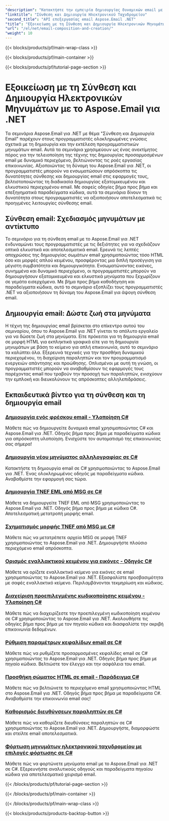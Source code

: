```yaml
---
"description": "Κατακτήστε την εμπειρία δημιουργίας δυναμικών email με τα μαθήματα Aspose.Email για .NET. Δημιουργήστε ελκυστικά email μέσω προγραμματισμού, εξατομικεύστε περιεχόμενο, προσθέστε συνημμένα και βελτιώστε την επικοινωνία."
"linktitle": "Σύνθεση και Δημιουργία Ηλεκτρονικού Ταχυδρομείου"
"second_title": "API επεξεργασίας email Aspose.Email .NET"
"title": "Εξοικείωση με τη Σύνθεση και Δημιουργία Ηλεκτρονικών Μηνυμάτων με το Aspose.Email για .NET"
"url": "/el/net/email-composition-and-creation/"
"weight": 10
---
```


{{< blocks/products/pf/main-wrap-class >}}

{{< blocks/products/pf/main-container >}}

{{< blocks/products/pf/tutorial-page-section >}}

# Εξοικείωση με τη Σύνθεση και Δημιουργία Ηλεκτρονικών Μηνυμάτων με το Aspose.Email για .NET


Τα σεμινάρια Aspose.Email για .NET με θέμα "Σύνθεση και Δημιουργία Email" παρέχουν στους προγραμματιστές ολοκληρωμένες γνώσεις σχετικά με τη δημιουργία και την εκτέλεση προγραμματιστικών μηνυμάτων email. Αυτά τα σεμινάρια χρησιμεύουν ως ένας ανεκτίμητος πόρος για την τελειοποίηση της τέχνης της δημιουργίας προσαρμοσμένων email με δυναμικό περιεχόμενο, βελτιώνοντας τις ροές εργασίας επικοινωνίας. Αξιοποιώντας τη δύναμη του Aspose.Email για .NET, οι προγραμματιστές μπορούν να ενσωματώσουν απρόσκοπτα τις δυνατότητες σύνθεσης και δημιουργίας email στις εφαρμογές τους, βελτιστοποιώντας τη διαδικασία δημιουργίας εξατομικευμένου και ελκυστικού περιεχομένου email. Με σαφείς οδηγίες βήμα προς βήμα και επεξηγηματικά παραδείγματα κώδικα, αυτά τα σεμινάρια δίνουν τη δυνατότητα στους προγραμματιστές να αξιοποιήσουν αποτελεσματικά τις προηγμένες λειτουργίες σύνθεσης email.

## Σύνθεση email: Σχεδιασμός μηνυμάτων με αντίκτυπο

Το σεμινάριο για τη σύνθεση email με το Aspose.Email για .NET ενδυναμώνει τους προγραμματιστές με τις δεξιότητες για να σχεδιάζουν οπτικά ελκυστικά και αποτελεσματικά email. Ερευνά τις λεπτές αποχρώσεις της δημιουργίας σωμάτων email χρησιμοποιώντας τόσο HTML όσο και μορφές απλού κειμένου, προσφέροντας μια διπλή προσέγγιση για μέγιστη συμβατότητα και δημιουργικότητα. Ενσωματώνοντας εικόνες, συνημμένα και δυναμικό περιεχόμενο, οι προγραμματιστές μπορούν να δημιουργήσουν εξατομικευμένα και ελκυστικά μηνύματα που ξεχωρίζουν σε γεμάτα εισερχόμενα. Με βήμα προς βήμα καθοδήγηση και παραδείγματα κώδικα, αυτό το σεμινάριο εξοπλίζει τους προγραμματιστές .NET να αξιοποιήσουν τη δύναμη του Aspose.Email για άψογη σύνθεση email.

## Δημιουργία email: Δώστε ζωή στα μηνύματα

Η τέχνη της δημιουργίας email βρίσκεται στο επίκεντρο αυτού του σεμιναρίου, όπου το Aspose.Email για .NET γίνεται το απόλυτο εργαλείο για να δώσετε ζωή στα μηνύματα. Είτε πρόκειται για τη δημιουργία email σε μορφή HTML για εκπληκτικά γραφικά είτε για τη δημιουργία μηνυμάτων με βάση το κείμενο για απλή επικοινωνία, αυτό το σεμινάριο τα καλύπτει όλα. Εξερευνά τεχνικές για την προσθήκη δυναμικού περιεχομένου, τη διαχείριση παραληπτών και τον προγραμματισμό ενεργειών απάντησης και προώθησης. Οπλισμένοι με αυτή τη γνώση, οι προγραμματιστές μπορούν να αναβαθμίσουν τις εφαρμογές τους παρέχοντας email που τραβούν την προσοχή των παραληπτών, ενισχύουν την εμπλοκή και διευκολύνουν τις απρόσκοπτες αλληλεπιδράσεις.

## Εκπαιδευτικά βίντεο για τη σύνθεση και τη δημιουργία email
### [Δημιουργία ενός φρέσκου email - Υλοποίηση C#](./crafting-a-fresh-email-csharp-implementation/)
Μάθετε πώς να δημιουργείτε δυναμικά email χρησιμοποιώντας C# και Aspose.Email για .NET. Οδηγός βήμα προς βήμα με παραδείγματα κώδικα για απρόσκοπτη υλοποίηση. Ενισχύστε τον αυτοματισμό της επικοινωνίας σας σήμερα!
### [Δημιουργία νέου μηνύματος αλληλογραφίας σε C#](./constructing-a-new-mail-message-in-csharp/)
Κατακτήστε τη δημιουργία email σε C# χρησιμοποιώντας το Aspose.Email για .NET. Ένας ολοκληρωμένος οδηγός με παραδείγματα κώδικα. Αναβαθμίστε την εφαρμογή σας τώρα.
### [Δημιουργία TNEF EML από MSG σε C#](./generating-tnef-eml-from-msg-in-csharp/)
Μάθετε να δημιουργείτε TNEF EML από MSG χρησιμοποιώντας το Aspose.Email για .NET. Οδηγός βήμα προς βήμα με κώδικα C#. Αποτελεσματική μετατροπή μορφής email.
### [Σχηματισμός μορφής TNEF από MSG με C#](./forming-tnef-format-from-msg-with-csharp/)
Μάθετε πώς να μετατρέπετε αρχεία MSG σε μορφή TNEF χρησιμοποιώντας το Aspose.Email για .NET. Δημιουργήστε πλούσιο περιεχόμενο email απρόσκοπτα. 
### [Ορισμός εναλλακτικού κειμένου για εικόνες - Οδηγός C#](./setting-alternative-text-for-images-csharp-guide/)
 Μάθετε να ορίζετε εναλλακτικό κείμενο για εικόνες σε email χρησιμοποιώντας το Aspose.Email για .NET. Εξασφαλίστε προσβασιμότητα με σαφές εναλλακτικό κείμενο. Περιλαμβάνονται τεκμηρίωση και κώδικας.
### [Διαχείριση προεπιλεγμένης κωδικοποίησης κειμένου - Υλοποίηση C#](./managing-default-text-encoding-csharp-implementation/)
Μάθετε πώς να διαχειρίζεστε την προεπιλεγμένη κωδικοποίηση κειμένου σε C# χρησιμοποιώντας το Aspose.Email για .NET. Ακολουθήστε τις οδηγίες βήμα προς βήμα με τον πηγαίο κώδικα και διασφαλίστε την ακριβή επικοινωνία δεδομένων.
### [Ρύθμιση παραμέτρων κεφαλίδων email σε C#](./configuring-email-headers-in-csharp/)
Μάθετε πώς να ρυθμίζετε προσαρμοσμένες κεφαλίδες email σε C# χρησιμοποιώντας το Aspose.Email για .NET. Οδηγός βήμα προς βήμα με πηγαίο κώδικα. Βελτιώστε τον έλεγχο και την ασφάλεια του email.
### [Προσθήκη σώματος HTML σε email - Παράδειγμα C#](./adding-html-body-to-emails-csharp-example/)
Μάθετε πώς να βελτιώνετε το περιεχόμενο email χρησιμοποιώντας HTML στο Aspose.Email για .NET. Οδηγός βήμα προς βήμα με παραδείγματα C#. Αναβαθμίστε την επικοινωνία email σας!
### [Καθορισμός διευθύνσεων παραληπτών σε C#](./specifying-recipient-addresses-in-csharp/)
Μάθετε πώς να καθορίζετε διευθύνσεις παραληπτών σε C# χρησιμοποιώντας το Aspose.Email για .NET. Δημιουργήστε, διαμορφώστε και στείλτε email αποτελεσματικά.
### [Φόρτωση μηνυμάτων ηλεκτρονικού ταχυδρομείου με επιλογές φόρτωσης σε C#](./loading-email-messages-with-load-options-in-csharp/)
Μάθετε πώς να φορτώνετε μηνύματα email με το Aspose.Email για .NET σε C#. Εξερευνήστε αναλυτικούς οδηγούς και παραδείγματα πηγαίου κώδικα για αποτελεσματικό χειρισμό email.

{{< /blocks/products/pf/tutorial-page-section >}}

{{< /blocks/products/pf/main-container >}}

{{< /blocks/products/pf/main-wrap-class >}}

{{< blocks/products/products-backtop-button >}}